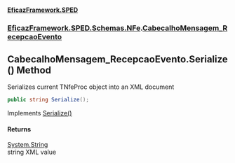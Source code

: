#### [EficazFramework.SPED](EficazFrameworkSPED.md 'EficazFramework SPED')
### [EficazFramework.SPED.Schemas.NFe](EficazFramework.SPED.Schemas.NFe.md 'EficazFramework.SPED.Schemas.NFe').[CabecalhoMensagem_RecepcaoEvento](EficazFramework.SPED.Schemas.NFe/CabecalhoMensagem_RecepcaoEvento.md 'EficazFramework.SPED.Schemas.NFe.CabecalhoMensagem_RecepcaoEvento')

## CabecalhoMensagem_RecepcaoEvento.Serialize() Method

Serializes current TNfeProc object into an XML document

```csharp
public string Serialize();
```

Implements [Serialize()](EficazFramework.SPED.Schemas.NFe/ICabecalhoMensagem/Serialize().md 'EficazFramework.SPED.Schemas.NFe.ICabecalhoMensagem.Serialize()')

#### Returns
[System.String](https://docs.microsoft.com/en-us/dotnet/api/System.String 'System.String')  
string XML value